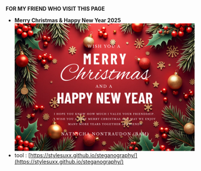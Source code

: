 **FOR MY FRIEND WHO VISIT THIS PAGE**
- **Merry Christmas & Happy New Year 2025**
![Card](picture_github/card_ChristYear.png)
- tool : [https://stylesuxx.github.io/steganography/](https://stylesuxx.github.io/steganography/)
